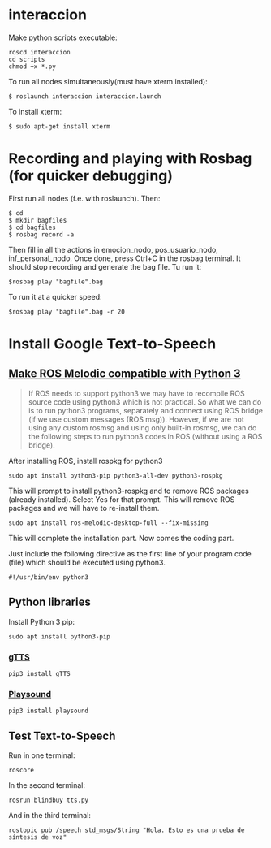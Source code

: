 # interaccion

Make python scripts executable:
```
roscd interaccion
cd scripts
chmod +x *.py
```
To run all nodes simultaneously(must have xterm installed):
```
$ roslaunch interaccion interaccion.launch
```
To install xterm:
```
$ sudo apt-get install xterm
```

# Recording and playing with Rosbag (for quicker debugging)

First run all nodes (f.e. with roslaunch). Then:
```
$ cd
$ mkdir bagfiles
$ cd bagfiles
$ rosbag record -a
```
Then fill in all the actions in emocion_nodo, pos_usuario_nodo, inf_personal_nodo. Once done, press Ctrl+C in the rosbag terminal. It should stop recording and generate the bag file.
Tu run it:
```
$rosbag play "bagfile".bag
```
To run it at a quicker speed:
```
$rosbag play "bagfile".bag -r 20
```

# Install Google Text-to-Speech
## [Make ROS Melodic compatible with Python 3](https://dhanoopbhaskar.com/blog/2020-05-07-working-with-python-3-in-ros-kinetic-or-melodic/)
> If ROS needs to support python3 we may have to recompile ROS source code using python3 which is not practical. So what we can do is to run python3 programs, separately and connect using ROS bridge (if we use custom messages (ROS msg)). However, if we are not using any custom rosmsg and using only built-in rosmsg, we can do the following steps to run python3 codes in ROS (without using a ROS bridge).

After installing ROS, install rospkg for python3
```
sudo apt install python3-pip python3-all-dev python3-rospkg
```
This will prompt to install python3-rospkg and to remove ROS packages (already installed). Select Yes for that prompt. This will remove ROS packages and we will have to re-install them.
```
sudo apt install ros-melodic-desktop-full --fix-missing
```
This will complete the installation part. Now comes the coding part.

Just include the following directive as the first line of your program code (file) which should be executed using python3.
```
#!/usr/bin/env python3
```

## Python libraries

Install Python 3 pip:
```
sudo apt install python3-pip
```
### [gTTS](https://gtts.readthedocs.io/en/latest/)
```
pip3 install gTTS
```
### [Playsound](https://pypi.org/project/playsound/)
```
pip3 install playsound
```

## Test Text-to-Speech
Run in one terminal:
```
roscore
```
In the second terminal:
```
rosrun blindbuy tts.py
```
And in the third terminal:
```
rostopic pub /speech std_msgs/String "Hola. Esto es una prueba de síntesis de voz"
```
